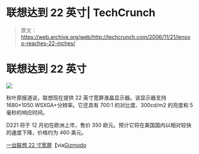 # 联想达到 22 英寸| TechCrunch

> 原文：<https://web.archive.org/web/http://techcrunch.com/2006/11/21/lenovo-reaches-22-inches/>

# 联想达到 22 英寸

![](img/29827f2090131e81425ef58071025da2.png)

秋叶原报道说，联想现在提供 22 英寸宽屏液晶显示器。该显示器支持 1680×1050 WSXGA+分辨率。它还具有 700:1 的对比度、300cd/m2 的亮度和 5 毫秒的响应时间。

D221 将于 12 月初在欧洲上市，售价 350 欧元。预计它将在美国国内以相对较快的速度下降，价格约为 460 美元。

[一台联想 22 寸宽屏](https://web.archive.org/web/20130627214929/http://www.akihabaranews.com/en/en/news-12842-A+Lenovo+22%E2%80%9D+Wide+screen+for+350+euros.html)【via[Gizmodo](https://web.archive.org/web/20130627214929/http://www.gizmodo.com/gadgets/pcs/lenovo-dives-into-display-biz-with-d221-22inch-monitor-216396.php)